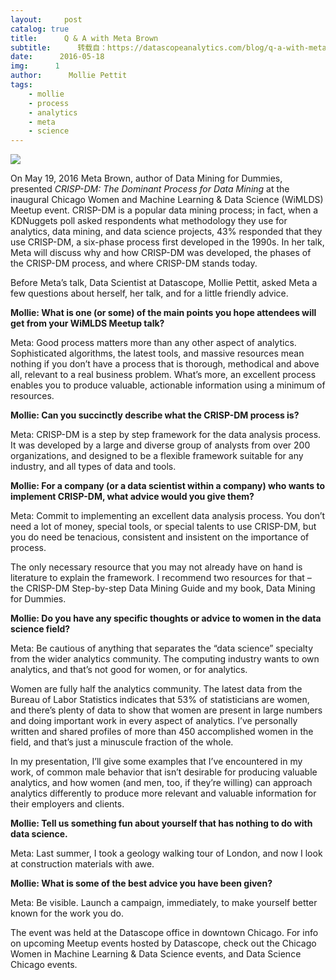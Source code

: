 ```yaml
---
layout:     post
catalog: true
title:      Q & A with Meta Brown
subtitle:      转载自：https://datascopeanalytics.com/blog/q-a-with-meta-brown/
date:      2016-05-18
img:      1
author:      Mollie Pettit
tags:
    - mollie
    - process
    - analytics
    - meta
    - science
---
```



![](https://datascopeanalytics.com/blog/q-a-with-meta-brown/meta_brown.jpg)




On May 19, 2016 Meta Brown, author of Data Mining for Dummies, presented *CRISP-DM: The Dominant Process for Data Mining* at the inaugural Chicago Women and Machine Learning & Data Science (WiMLDS) Meetup event. CRISP-DM is a popular data mining process; in fact, when a KDNuggets poll asked respondents what methodology they use for analytics, data mining, and data science projects, 43% responded that they use CRISP-DM, a six-phase process first developed in the 1990s. In her talk, Meta will discuss why and how CRISP-DM was developed, the phases of the CRISP-DM process, and where CRISP-DM stands today.



Before Meta’s talk, Data Scientist at Datascope, Mollie Pettit, asked Meta a few questions about herself, her talk, and for a little friendly advice.



**Mollie: What is one (or some) of the main points you hope attendees will get from your WiMLDS Meetup talk?**


Meta: Good process matters more than any other aspect of analytics. Sophisticated algorithms, the latest tools, and massive resources mean nothing if you don’t have a process that is thorough, methodical and above all, relevant to a real business problem. What’s more, an excellent process enables you to produce valuable, actionable information using a minimum of resources.

**Mollie: Can you succinctly describe what the CRISP-DM process is?**

Meta: CRISP-DM is a step by step framework for the data analysis process. It was developed by a large and diverse group of analysts from over 200 organizations, and designed to be a flexible framework suitable for any industry, and all types of data and
tools.

**Mollie: For a company (or a data scientist within a company) who wants to implement CRISP-DM, what advice would you give them?**

Meta: Commit to implementing an excellent data analysis process. You don’t need a lot of money, special tools, or special talents to use CRISP-DM, but you do need be tenacious, consistent and insistent on the importance of process.

The only necessary resource that you may not already have on hand is literature to explain the framework. I recommend two resources for that – the CRISP-DM Step-by-step Data Mining Guide and my book, Data Mining for Dummies.

**Mollie: Do you have any specific thoughts or advice to women in the data science field?**

Meta: Be cautious of anything that separates the “data science” specialty from the wider analytics community. The computing industry wants to own analytics, and that’s not good for women, or for analytics.

Women are fully half the analytics community. The latest data from the Bureau of Labor Statistics indicates that 53% of statisticians are women, and there’s plenty of data to show that women are present in large numbers and doing important work in every aspect of analytics. I’ve personally written and shared profiles of more than 450 accomplished women in the field, and that’s just a minuscule fraction of the whole.

In my presentation, I’ll give some examples that I’ve encountered in my work, of common male behavior that isn’t desirable for producing valuable analytics, and how women (and men, too, if they’re willing) can approach analytics differently to produce more relevant and valuable information for their employers and clients.

**Mollie: Tell us something fun about yourself that has nothing to do with data science.**

Meta: Last summer, I took a geology walking tour of London, and now I look at construction materials with awe.

**Mollie: What is some of the best advice you have been given?**

Meta: Be visible. Launch a campaign, immediately, to make yourself better known for the work you do.


The event was held at the Datascope office in downtown Chicago. For info on upcoming Meetup events hosted by Datascope, check out the Chicago Women in Machine Learning & Data Science events, and Data Science Chicago events.

